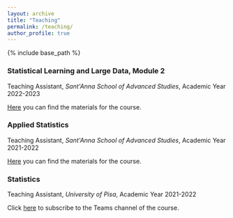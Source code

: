 ```yaml
---
layout: archive
title: "Teaching"
permalink: /teaching/
author_profile: true
---
```


{% include base_path %}

### Statistical Learning and Large Data, Module 2
Teaching Assistant, *Sant'Anna School of Advanced Studies*, Academic Year 2022-2023

[Here](https://github.com/EMbeDS-education/StatsAndComputing20222023/wiki/SLLD "SLLD") you can find the materials for the course.

### Applied Statistics
Teaching Assistant, *Sant'Anna School of Advanced Studies*, Academic Year 2021-2022

[Here](https://github.com/EMbeDS-education/StatsAndComputing20212022/wiki/AS "AS") you can find the materials for the course.

### Statistics
Teaching Assistant, *University of Pisa*, Academic Year 2021-2022

Click [here](https://teams.microsoft.com/l/channel/19%3aTzMcs1a9d8PEWgSh7C4BpMjnUuIfr6FW-XF4Y_Zb-Jw1%40thread.tacv2/General?groupId=0c6efaf6-8eee-4547-a4e5-49dca7be298b&tenantId=c7456b31-a220-47f5-be52-473828670aa1 "MS_Teams") to subscribe to the Teams channel of the course. 
